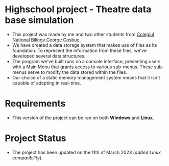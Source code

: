 # Highschool project - Theatre data base simulation
- This project was made by me and two other students from [Colegiul National Bilingv George Cosbuc](http://cosbucbilingv.ro/). 
- We have created a data storage system that makes use of files as its foundation. To represent the information from these files, we've developed several data structures.
- The program we've built runs on a console interface, presenting users with a Main Menu that grants access to various sub-menus. These sub-menus serve to modify the data stored within the files.
- Our choice of a static memory management system means that it isn't capable of adapting in real-time.
# Requirements
- This version of the project can be ran on both **Windows** and **Linux**.

# Project Status
- The project has been updated on the 11th of March 2023 (*added Linux compatibility*).